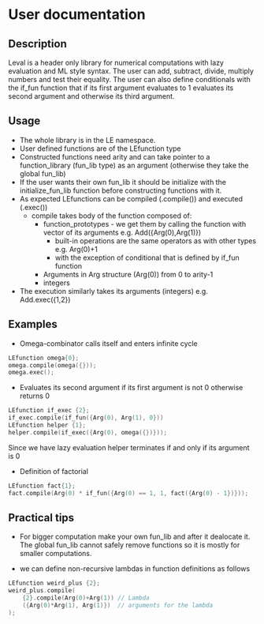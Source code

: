 # User documentation

## Description

Leval is a header only library for numerical computations with lazy evaluation and ML style
syntax. The user can add, subtract, divide, multiply numbers and test their
equality. The user can also define conditionals with the if_fun function that
if its first argument evaluates to 1 evaluates its second argument and
otherwise its third argument.

## Usage

- The whole library is in the LE namespace.
- User defined functions are of the LEfunction type
- Constructed functions need arity and can take pointer to a function_library 
  (fun_lib type) as an argument (otherwise they take the global fun_lib)
- If the user wants their own fun_lib it should be initialize with the
  initialize_fun_lib function before constructing functions with it.
- As expected LEfunctions can be compiled (.compile()) and executed (.exec())
    - compile takes body of the function composed of:
        - function_prototypes - we get them by calling the function
            with vector of its arguments e.g. Add({Arg(0),Arg(1)})
            - built-in operations are the same operators as with other types e.g. Arg(0)+1
            - with the exception of conditional that is defined by if_fun function
        - Arguments in Arg structure (Arg(0)) from 0 to arity-1
        - integers
- The execution similarly takes its arguments (integers) e.g. Add.exec({1,2})

## Examples

- Omega-combinator calls itself and enters infinite cycle
```cpp
LEfunction omega{0};
omega.compile(omega({}));
omega.exec();

```

- Evaluates its second argument if its first argument is not 0 otherwise returns 0
```cpp
LEfunction if_exec {2};
if_exec.compile(if_fun({Arg(0), Arg(1), 0}))
LEfunction helper {1};
helper.compile(if_exec({Arg(0), omega({})}));
```
Since we have lazy evaluation helper terminates if and only if its argument is 0

- Definition of factorial
```cpp
LEfunction fact{1};
fact.compile(Arg(0) * if_fun({Arg(0) == 1, 1, fact({Arg(0) - 1})}));
```

## Practical tips

- For bigger computation make your own fun_lib and after it dealocate it. The global fun_lib cannot safely remove functions so it is mostly for smaller computations.

- we can define non-recursive lambdas in function definitions as follows
```cpp
LEfunction weird_plus {2};
weird_plus.compile(
    {2}.compile(Arg(0)+Arg(1)) // Lambda
    ({Arg(0)*Arg(1), Arg(1)})  // arguments for the lambda
);
```
